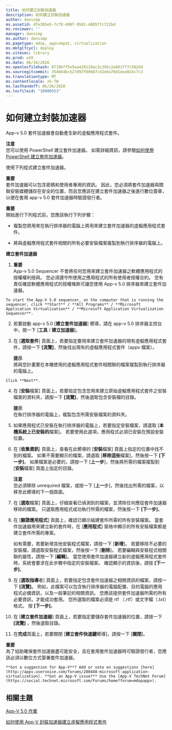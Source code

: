 ```yaml
---
title: 如何建立封裝加速器
description: 如何建立封裝加速器
author: dansimp
ms.assetid: dfe305e5-7cf8-498f-9581-4805ffc722bd
ms.reviewer: ''
manager: dansimp
ms.author: dansimp
ms.pagetype: mdop, appcompat, virtualization
ms.mktglfcycl: deploy
ms.sitesec: library
ms.prod: w10
ms.date: 06/16/2016
ms.openlocfilehash: 0710bff5e5ea420119ac3c395c2e8917f7c582dd
ms.sourcegitcommit: 354664bc527d93f80687cd2eba70d1eea024c7c3
ms.translationtype: MT
ms.contentlocale: zh-TW
ms.lasthandoff: 06/26/2020
ms.locfileid: "10800553"
---
```

# 如何建立封裝加速器


App-v 5.0 套件加速器會自動產生新的虛擬應用程式套件。

**注意**  
您可以使用 PowerShell 建立套件加速器。 如需詳細資訊，請參閱[如何使用 PowerShell 建立套件加速器](how-to-create-a-package-accelerator-by-using-powershell.md)。



使用下列程式建立套件加速器。

**重要**  
套件加速器可以包含密碼和使用者專用的資訊。 因此，您必須將套件加速器與關聯安裝媒體儲存在安全的位置，而且您應該在建立套件加速器之後進行數位簽章，以便在套用 app-v 5.0 套件加速器時驗證發行者。



**重要**  
開始進行下列程式前，您應該執行下列步驟：

-   複製您將用來在執行排序器的電腦上將用來建立套件加速器的虛擬應用程式套件。

-   將與虛擬應用程式套件相關的所有必要安裝檔案複製到執行排序器的電腦上。



**建立套件加速器**

1.  **重要**  
    App-v 5.0 Sequencer 不會將任何您用來建立套件加速器之軟體應用程式的授權權利授與。 您必須遵守所使用之應用程式的所有使用者授權合約。 您有責任確認軟體應用程式的授權條款可讓您使用 App-v 5.0 排序器來建立套件加速器。



~~~
To start the App-V 5.0 sequencer, on the computer that is running the sequencer, click **Start** / **All Programs** / **Microsoft Application Virtualization** / **Microsoft Application Virtualization Sequencer**.
~~~

2. 若要啟動 app-v 5.0 [**建立套件加速器**] 嚮導，請在 app-v 5.0 排序器主控台中，按一下 [**工具**  /  **建立加速器**]。

3. 在 [**選取套件**] 頁面上，若要指定要用來建立套件加速器的現有虛擬應用程式套件，請按一下 **[流覽]**，然後找出現有的虛擬應用程式套件（appv 檔案）。

   **提示**  
   將與您計畫要在本機使用的虛擬應用程式套件相關聯的檔案複製到執行排序器的電腦上。



~~~
Click **Next**.
~~~

4. 在 [**安裝**檔案] 頁面上，若要指定包含您用來建立原始虛擬應用程式套件之安裝檔案的資料夾，請按一下 **[流覽]**，然後選取包含安裝檔的目錄。

   **提示**  
   在執行排序器的電腦上，複製包含所需安裝檔案的資料夾。



5. 如果應用程式已安裝在執行排序器的電腦上，若要指定安裝檔案，請選取 [**本機系統上已安裝的**檔案]。 若要使用此選項，應用程式必須已安裝在預設安裝位置。

6. 在 [**收集資訊**] 頁面上，查看在此嚮導的 [**安裝**檔案] 頁面上指定的位置中找不到的檔案。 如果不需要顯示的檔案，請選取 [**移除這些**檔案]，然後按一下 **[下一步]**。 如果檔案是必要的，請按一下 [**上一步**]，然後將所需的檔案複製到 [**安裝**檔案] 頁面上指定的目錄。

   **注意**  
   您必須移除 unrequired 檔案，或按一下 [**上一**步]，然後找出所需的檔案，以移至此嚮導的下一個頁面。



7. 在 [**選取**檔案] 頁面上，仔細查看已偵測到的檔案，並清除任何應從套件加速器移除的檔案。 只選取應用程式成功執行所需的檔案，然後按一下 **[下一步]**。

8. 在 [**驗證應用程式**] 頁面上，確認已顯示組建套件所需的所有安裝檔案。 當套件加速器用來建立新的套件時，在 [**應用程式**] 窗格中顯示的所有安裝檔案都是建立套件所需的專案。

   如有需要，若要新增其他安裝程式檔案，請按一下 [**新增**]。 若要移除不必要的安裝檔，請選取安裝程式檔案，然後按一下 [**刪除**]。 若要編輯與安裝程式相關聯的屬性，請按一下 [**編輯**]。 當您使用套件加速器建立新的虛擬應用程式套件時，系統會要求在此步驟中指定的安裝檔案。 確認顯示的資訊後，請按 **[下一步]**。

9. 在 [**選取指導**者] 頁面上，若要指定包含套件加速器之相關資訊的檔案，請按一下 **[流覽]**。 例如，此檔案可以包含執行排序器的電腦配置、目的電腦的應用程式必備資訊，以及一般筆記的相關資訊。 您應該提供套件加速器所需的所有必要資訊，才能成功套用。 您所選取的檔案必須是 rtf （.rtf）或文字檔（.txt）格式。 按 **\[下一步\]**。

10. 在 [**建立套件加速器**] 頁面上，若要指定要儲存套件加速器的位置，請按一下 **[流覽]** ，然後選取目錄。

11. 在**完成**頁面上，若要關閉 [**建立套件快速鍵**嚮導]，請按一下 [**關閉**]。

   **重要**  
   為了協助確保套件加速器盡可能安全，且在套用套件加速器時可驗證發行者，您應該必須以數位方式簽署套件加速器。



~~~
**Got a suggestion for App-V**? Add or vote on suggestions [here](http://appv.uservoice.com/forums/280448-microsoft-application-virtualization). **Got an App-V issue?** Use the [App-V TechNet Forum](https://social.technet.microsoft.com/Forums/home?forum=mdopappv).
~~~

## 相關主題


[App-V 5.0 作業](operations-for-app-v-50.md)

[如何使用 App-V 封裝加速器建立虛擬應用程式套件](how-to-create-a-virtual-application-package-using-an-app-v-package-accelerator.md)









